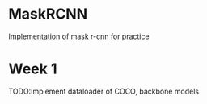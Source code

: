 # MaskRCNN
Implementation of mask r-cnn for practice

# Week 1
TODO:Implement dataloader of COCO, backbone models
